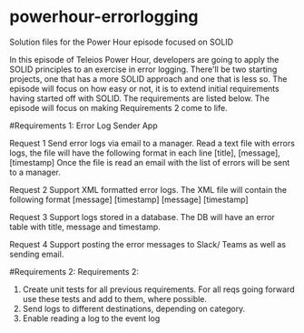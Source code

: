 # powerhour-errorlogging
Solution files for the Power Hour episode focused on SOLID

In this episode of Teleios Power Hour, developers are going to apply the SOLID principles to an exercise in error logging. 
There'll be two starting projects, one that has a more SOLID approach and one that is less so. 
The episode will focus on how easy or not, it is to extend initial requirements having started off with SOLID. 
The requirements are listed below. The episode will focus on making Requirements 2 come to life.

#Requirements 1: 
Error Log Sender App

Request 1
Send error logs via email to a manager. 
Read a text file with errors logs, the file will have the following format in each line
[title], [message], [timestamp]
Once the file is read an email with the list of errors will be sent to a manager.

Request 2
Support XML formatted error logs. The XML file will contain the following format
<errors>
                <error>
                                <title>[title]</title>
                                <message>[message]</message>
                                <timestamp>[timestamp]</timestamp>
                </error>
                <error>
                                <title>[title]</title>
                                <message>[message]</message>
                                <timestamp>[timestamp]</timestamp>
                </error>
</errors>

Request 3
Support logs stored in a database. The DB will have an error table with title, message and timestamp.

Request 4
Support posting the error messages to Slack/ Teams as well as sending email.

#Requirements 2:
Requirements 2:

1. Create unit tests for all previous requirements.
For all reqs going forward use these tests and add to them, where possible.
2. Send logs to different destinations, depending on category.
3. Enable reading a log to the event log
